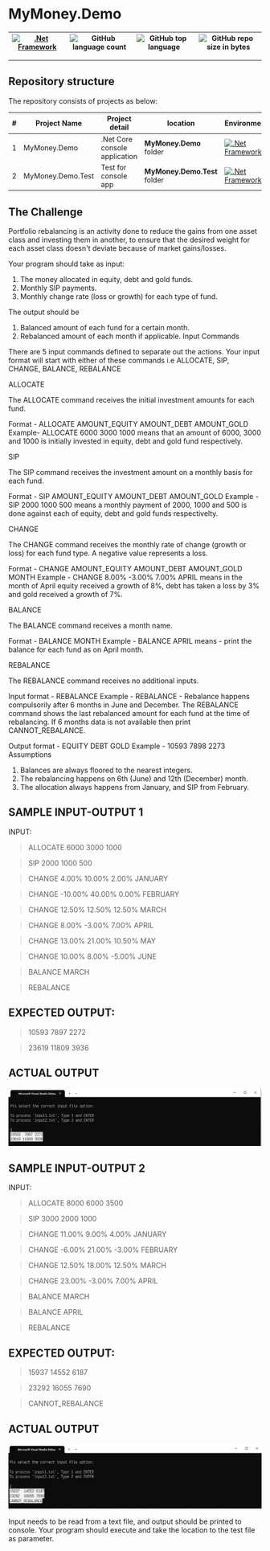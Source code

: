 # MyMoney.Demo 

[![.Net Framework](https://img.shields.io/badge/DotNet-7.0-blue.svg?style=plastic)](https://www.microsoft.com/net/download/dotnet-core/7.0) | ![GitHub language count](https://img.shields.io/github/languages/count/ajeetx/MyMoney.Demo.svg) | ![GitHub top language](https://img.shields.io/github/languages/top/ajeetx/MyMoney.Demo.svg) |![GitHub repo size in bytes](https://img.shields.io/github/repo-size/ajeetx/MyMoney.Demo.svg) 
| --- | ---          | ---            |  --- |

---------------------------------------

## Repository structure
 
The repository consists of projects as below:


| # |Project Name | Project detail | location| Environment |
| ---| ---  | ---           | ---          | --- |
| 1 | MyMoney.Demo | .Net Core console application  |  **MyMoney.Demo** folder | [![.Net Framework](https://img.shields.io/badge/DotNet-7.0-blue.svg?style=plastic)](https://www.microsoft.com/net/download/dotnet-core/7.0)|
| 2 | MyMoney.Demo.Test | Test for console app |  **MyMoney.Demo.Test** folder | [![.Net Framework](https://img.shields.io/badge/DotNet-7.0-blue.svg?style=plastic)](https://www.microsoft.com/net/download/dotnet-core/5.0)| 

## The Challenge

Portfolio rebalancing is an activity done to reduce the gains from one asset class and investing them in another, to ensure that the desired weight for each asset class doesn't deviate because of market gains/losses.

Your program should take as input:
1. The money allocated in equity, debt and gold funds.
2. Monthly SIP payments.
3. Monthly change rate (loss or growth) for each type of fund.

The output should be
1. Balanced amount of each fund for a certain month.
2. Rebalanced amount of each month if applicable.
Input Commands

There are 5 input commands defined to separate out the actions. Your input format will start with either of these commands i.e ALLOCATE, SIP, CHANGE, BALANCE, REBALANCE

ALLOCATE

The ALLOCATE command receives the initial investment amounts for each fund.

Format - ALLOCATE AMOUNT_EQUITY AMOUNT_DEBT AMOUNT_GOLD
Example- ALLOCATE 6000 3000 1000 means that an amount of 6000, 3000 and 1000 is initially invested in equity, debt and gold fund respectively.

SIP

The SIP command receives the investment amount on a monthly basis for each fund.

Format - SIP AMOUNT_EQUITY AMOUNT_DEBT AMOUNT_GOLD
Example - SIP 2000 1000 500 means a monthly payment of 2000, 1000 and 500 is done against each of equity, debt and gold funds respectivelty.

CHANGE

The CHANGE command receives the monthly rate of change (growth or loss) for each fund type. A negative value represents a loss.

Format - CHANGE AMOUNT_EQUITY AMOUNT_DEBT AMOUNT_GOLD MONTH
Example - CHANGE 8.00% -3.00% 7.00% APRIL means in the month of April equity received a growth of 8%, debt has taken a loss by 3% and gold received a growth of 7%.

BALANCE

The BALANCE command receives a month name.

Format - BALANCE MONTH
Example - BALANCE APRIL means - print the balance for each fund as on April month.

REBALANCE

The REBALANCE command receives no additional inputs.

Input format - REBALANCE
Example - REBALANCE - Rebalance happens compulsorily after 6 months in June and December. The REBALANCE command shows the last rebalanced amount for each fund at the time of rebalancing. If 6 months data is not available then print CANNOT_REBALANCE.

Output format - EQUITY DEBT GOLD
Example - 10593 7898 2273
Assumptions
1. Balances are always floored to the nearest integers.
2. The rebalancing happens on 6th (June) and 12th (December) month.
3. The allocation always happens from January, and SIP from February.


## SAMPLE INPUT-OUTPUT 1

INPUT:

>   ALLOCATE 6000 3000 1000

>   SIP 2000 1000 500

>   CHANGE 4.00% 10.00% 2.00% JANUARY

>   CHANGE -10.00% 40.00% 0.00% FEBRUARY

>   CHANGE 12.50% 12.50% 12.50% MARCH
 
>   CHANGE 8.00% -3.00% 7.00% APRIL
 
>   CHANGE 13.00% 21.00% 10.50% MAY
 
>   CHANGE 10.00% 8.00% -5.00% JUNE
 
>   BALANCE MARCH
 
> REBALANCE

## EXPECTED OUTPUT:

>   10593 7897 2272

>   23619 11809 3936

## ACTUAL OUTPUT

<img src='output.png'>

## SAMPLE INPUT-OUTPUT 2

INPUT:

>   ALLOCATE 8000 6000 3500

>   SIP 3000 2000 1000

>   CHANGE 11.00% 9.00% 4.00% JANUARY

>   CHANGE -6.00% 21.00% -3.00% FEBRUARY

>   CHANGE 12.50% 18.00% 12.50% MARCH

>   CHANGE 23.00% -3.00% 7.00% APRIL

>   BALANCE MARCH

>   BALANCE APRIL

>   REBALANCE

## EXPECTED OUTPUT:

>   15937 14552 6187

>   23292 16055 7690

>   CANNOT_REBALANCE

## ACTUAL OUTPUT

<img src='output2.png'>


Input needs to be read from a text file, and output should be printed to console. Your program should execute and take the location to the test file as parameter.
